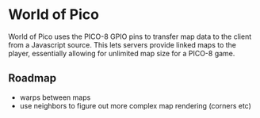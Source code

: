 # World of Pico

World of Pico uses the PICO-8 GPIO pins to transfer map data to the client from a Javascript source. This lets servers provide linked maps to the player, essentially allowing for unlimited map size for a PICO-8 game.

## Roadmap

- warps between maps
- use neighbors to figure out more complex map rendering (corners etc)